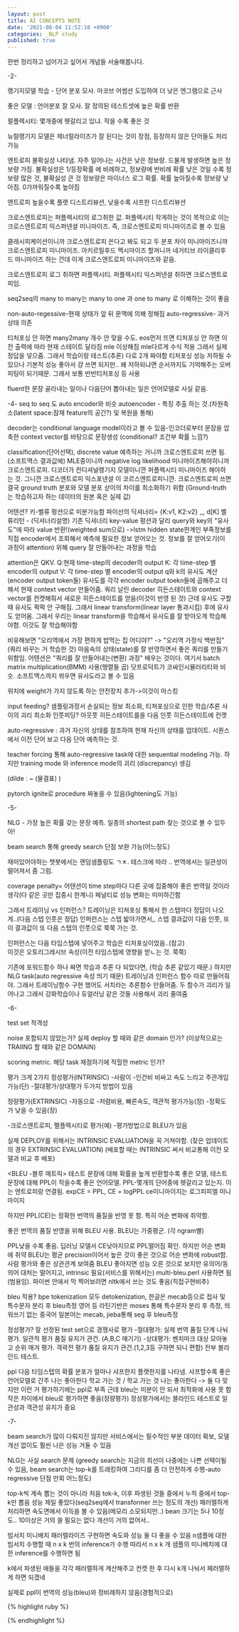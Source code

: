 ```yaml
---
layout: post
title: AI CONCEPTS NOTE
date: '2021-08-04 11:52:10 +0900'
categories: _NLP study
published: true
---
```



한번 정리하고 넘어가고 싶어서 개념들 서술해봅니다.



-2-

랭기지모델 학습 - 단어 분포 모사. 마코브 어썸션 도입하여 더 낮은 엔그램으로 근사

좋은 모델 : 언어분포 잘 모사. 잘 정의된 테스트셋에 높은 확률 반환

펄플렉시티: 몇개중에 헷갈리고 있냐. 작을 수록 좋은 것

뉴럴랭기지 모델은 제너럴라이즈가 잘 된다는 것이 장점, 등장하지 않은 단어들도 처리 가능

엔트로피 불확실성 나타냄. 자주 일어나는 사건은 낮은 정보량. 드물게 발생하면 높은 정보량 가짐.
불확실성은 1/등장확률 에 비례하고, 정보량에 반비례
확률 낮은 것일 수록 정보량 많은 것, 불확실성 큰 것
정보량은 마이너스 로그 확률. 확률 높아질수록 정보량 낮아짐. 0가까워질수록 높아짐

엔트로피 높을수록 플랫 디스트리뷰션, 낮을수록 샤프한 디스트리뷰션

크로스엔트로피는 퍼플렉시티의 로그취한 값.
퍼플렉시티 작게하는 것이 목적으로 이는 크로스엔트로피 익스퍼넨셜 미니마이즈.
즉, 크로스엔트로피 미니마이즈로 볼 수 있음

클래시피케이션이니까 크로스엔트로피 쓴다고 봐도 되고
두 분포 차이 미니마이즈니까 크로스엔트로피 미니마이즈.
아키르릴후드 맥시마이즈 할꺼니까 네거티브 라이클리후드 마니마이즈 하는 건데 이게 크로스엔트로피 미니마이즈와 같음.

크로스엔트로피 로그 취하면 퍼플렉시티.
퍼플렉시티 익스퍼넨셜 취하면 크로스엔트로피임.

seq2seq의 many to many는 many to one 과 one to many 로 이해하는 것이 좋음

non-auto-regessive-현재 상태가 앞 뒤 문맥에 의해 정해짐
auto-regressive- 과거상태 의존

티처포싱 안 하면 many2many 개수 안 맞을 수도. eos먼저 뜨면
티처포싱 안 하면 이전 출력에 따라 현재 스테이트 달라짐 mle 이상해짐
mle다르게 수식 적용
그래서 실제 정답을 넣으줌. 그래서 학습이랑 테스트(추론) 다로 2개 짜야함
티처포싱 성능 저하될 수 있으나 기본적 성능 좋아서 걍 쓰면 되지만.. 왜 저하되냐면 순서까지도 기억해주는 오버피팅이 되기때문. 그래서 보통 반반티처포싱 등 사용

fluent한 문장 골라내는 일이나 다음단어 뽑아내는 일은 언어모델로 사실 같음.


-4-
seq to seq 도 auto encoder와 비슷
autoencoder - 특징 추출 하는 것.(차원축소(latent space:잠재 feature의 공간?) 및 복원을 통해)

decoder는 conditional language model이라고 볼 수 있음-인코더로부터 문장을 압축한 context vector를 바탕으로 문장생성
(conditional? 조건부 확률 느낌?)

classification(단어선택), discrete value 예측하는 거니까 크로스엔트로피 쓰면 됨. (소프트맥스 결과값에)
MLE중이니까 negative log likelihood 미니마이즈해야히니까 크로스엔트로피.
디코더가 컨디셔널랭기지 모델이니깐 퍼플렉시티 미니마이즈 해야하는 것. 그니깐 크로스엔트로피 익스포넨셜
이 코르스엔트로피니깐. 크로스엔트로피 쓰면 
결국 ground truth 분포와 모델 분포 삳이의 차이를 최소화하기 위함
(Ground-truth는 학습하고자 하는 데이터의 원본 혹은 실제 값)

어텐션?
키-벨류 펑션으로 미분가능함
파이선의 딕셔너리= {K:v1, K2:v2} ,,, d[K] 벨류리턴 - (딕셔너리설명)
기존 딕셔너리 key-value 펑션과 달리 query와 key의 "유사도"에 따라 value 반환!(weighted sum으로)
->lstm hidden state한계인 부족정보를 직접 encoder에서 조회해서 예측에 필요한 정보 얻어오는 것.
정보를 잘 얻어오기(이 과정이 attention) 위해 query 잘 만들어내는 과정을 학습 

attention은 QKV.
Q:현재 time-step의 decoder의 output
K: 각 time-step 별 encoder의 output
V: 각 time-step 별 encoder의 output
q와 k의 유사도 계산(encoder output token들)
유사도를 각각 encoder output toekn들에 곱해주고 더해서 현재 context vector 만들어줌.
쿼리 날린 decoder 히든스테이트와 context vector를 컨캣해줘서 새로운 히든스테이트를 얻음(이것이 반영 된 것)
근데 유사도 구할 때 유사도 팍팍 안 구해짐. 그래서 linear transform(linear layer 통과시킴) 후에 유사도 얻어옴.
그래서 우리는 linear transform을 학습해서 유사도를 잘 받아오게 학습해야함. 이것도 잘 학습해야함

비유해보면 "오리역에서 가장 편하게 밥먹는 집 어디야?" -> "오리역 가정식 백반집"(쿼리 바꾸는 거 학습한 것)
마음속의 상태(state)를 잘 반영하면서 좋은 쿼리를 만들기 위함임.
어텐션은 "쿼리를 잘 만들어내는(변환) 과정" 배우는 것이다. 여기서 batch matrix multiplication(BMM) 사용(행렬들 곱)
닷프로덕트가 코싸인시뮬러리티와 비슷. 소프트맥스까지 쒸우면 유사도라고 볼 수 있음

<PAD> 위치에 weight가 가지 않도록 하는 안전장치 추가->이것이 마스킹


input feeding? 샘플링과정서 손실되는 정보 최소화, 티쳐포싱으로 인한 학습/추론 사이의 괴리 최소화
인풋피딩? 아웃풋 히든스테이트를을 다음 인풋 히든스테이트에 컨캣

auto-regressive : 과거 자신의 상태를 참조하여 현재 자신의 상태를 업데이트. 시퀀스에서 이전 단어 보고
다음 단어 예측하는 것.

teacher forcing 통해 auto-regressive task에 대한 sequential modeling 가능. 하지만 training mode 와 inference mode의 괴리
(discrepancy) 생김

(dilde : ~ (물결표) )

pytorch ignite로 procedure 짜놓을 수 있음(lightening도 가능)

-5-

NLG - 가장 높은 확률 갖는 문장 예측. 일종의 shortest path 찾는 것으로 볼 수 있두아!

beam search 통해 greedy search 단점 	보완 가능(어느정도)

재미있어야하는 챗봇에서는 랜덤샘플링도 ㄱㅊ. 테스크에 따라 .. 번역에서는 일관성이 떨어져서 좀 그럼.

coverage penalty= 어텐션이 time step마다 다른 곳에 집중해야 좋은 번역일 것이라 생각(다 같은 곳만 집중시 한계니)
페널티로 성능 변화는 미미하긴함


그래서 트레이닝 vs 인퍼런스?
트레이닝은 티쳐포싱 통해서 한 스텝마다 정답이 나오게..(다음 스텝 인풋은 정답)
인퍼런스는 스텝 밟아가면서,, 스텝 결과값이 다음 인풋, 또 이 결과값이 또 다음 스텝의 인풋으로 쭉쭉 가는 것.

인퍼런스는 다음 타임스텝에 넣어주고 학습은 티처포싱이었음..(참고)	
이것은 오토리그레시브 속성(이전 타임스텝에 영향을 받ㄴ는 것. 쭉쭉)

기존에 포워드함수 하나 짜면 학습과 추론 다 되었다면, (학습 추론 같았기 때문.)
하지만 NLG task(auto regressive 속성 띄기 때문) 트레이닝과 인퍼런스 함수 따로 만들어줘야.
그래서 트레이닝함수 구현 했어도 서치라는 추론함수 만들어줌. 두 함수가 괴리가 일어나고
그래서 강화학습이나 듀얼러닝 같은 것들 사용해서 괴리 줄여줌

-6-
  
test set 적격성

noise 포함되지 않았는가?
실제 deploy 할 때와 같은 domain 인가? (이상적으로는 TRAIING 할 때와 같은 DOMAIN)

scoring metric. 해당 task 채점하기에 적헐한 metric 인가?


평가 크게 2가지
정성평가(INTRINSIC) 
-사람이
-인건비 비싸고 속도 느리고 주관개입가능(단)
-절대평가/상대평가 두가지 방법이 있음

정량평가(EXTRINSIC)
-자동으로
-저렴비용, 빠른속도, 객관적 평가가능(장)
-정확도가 낮을 수 있음(장)

-크로스엔트로피, 펠플렉시티로 평가(예)
-평가방법으로 BLEU가 있음

실제 DEPLOY를 위해서는 INTRINSIC EVALUATION을 꼭 거쳐야함.
(잦은 업데이트의 경우 EXTRINSIC EVALUATION) 
(배포할 때는 INTRINSIC 써서 비교통해 이전 모델과 비교 후 배포)


<BLEU -블루 매트릭>
테스트 문장에 대해 확률을 높게 반환할수록 좋은 모델, 테스트문장에 대해 PPL이 작을수록 좋은 언어모델.
PPL-몇개의 단어중에 헷갈리고 있는지. 이는 엔트로피랑 연결됨.
expCE = PPL, CE = logPPL ce미니마이지는 로그피피엘 미니마이지

하지만 PPL(CE)는 정확한 번역의 품질을 반영 못 함. 특히 어순 변화에 취약함. 

좋은 번역의 품질 반영을 위해 BLEU 사용.
BLEU는 가중평군. (각 ngram별)

PPL낮을 수록 좋음. 딥러닝 모델서 CE낮아지므로 PPL떨어짐 확인. 하지만 어순 변화에 취약
BLEU는 평균 precision이어서 높은 것이 좋은 것으로 어순 변화에 robust함. 사람 평가와 좋은 상관관계 보여줌
BLEU 좋아지면 성능 오른 것으로 보지만 유의어/동의어 대처는 떨어지고, intrinsic 필요(서비스를 위해서는)
multi-bleu.perl 사용하면 됨(범용임). 파이썬 안에서 막 찍어보려면 nltk에서 쓰는 것도 좋음(직접구현비추)

bleu 적용?  bpe tokenization 모두 detokenization, 한글은 mecab등으로 접사 및 특수문자 분리 후 bleu측정
영어 등 라틴기반은 moses 통해 특수문자 분리 후 측정, 띄워쓰기 없는 중국어 일본어는 mecab, jieba통해
seg 후 bleu측정


정성평가? 잘 선정된 test set으로 경쟁사로 평가
-절대평가: 실제 번역 품질 단계 나눠 평가. 일관적 평가 품질 유지가 관건. (A,B,C 매기기)
-상대평가: 벤치마크 대상 모아놓고 순위 매겨 평가. 객곽전 평가 품질 유지가 관건.(1,2,3등 구하면 되니 편함)
전부 블라인드 테스트.


ppl 다음 타임스텝의 확률 분포가 얼마나 샤프한지 플랫한지를 나타냄. 샤프할수록 좋은 언어모델로 간주
나는 좋아한다 학교 가는 것 / 학교 가는 것 나는 좋아한다 -> 둘 다 맞지만 이런 거 평가하기에는 ppl로 부족
근데 bleu는 미분이 안 되서 최적화에 사용 못 함
작은 차이에서 bleu로 평가하면 좋음(정량평가)
정성평가에서는 블라인드 테스트로 일관성과 객관성 유지가 중요

-7-
  
beam search가 많이 다뤄지진 않지만 서비스에서는 필수적인 부분
데이터 확보, 모델 개선 없이도 훨씬 나은 성능 거둘 수 있음

NLG는 사실 search 문제
(greedy search는 지금의 최선이 나중에는 나쁜 선택이될 수 있음, 
beam search는 top-k를 트래킹하여 그리디를 좀 더 안전하게 수행-auto regressive 단점 만회 어느정도)

top-k씩 계속 뽑는 것이 아니라
처음 tok-k, 이후 파생된 것들 중에서 누적 중에서 top-k만 뽑음
성능 제일 좋았다(seq2seq에서 transformer 쓰는 정도의 개선)
패러렐하게 처리하면 속도면에서 이득을 볼 수 있음(메모리 소모되지만..)
bean 크기는 5나 10정도.. 10이상은 거의 쓸 필요는 없다 개선이 거의 없어서..

빔서치 미니배치 패러렐라이즈 구현하면 속도와 성능 둘 다 좋을 수 있음
n샘플에 대한 빔서치 수행할 때 n x k 번의 inference가 수행
따라서 n x k 개 샘플의 미니배치에 대한 inference를 수행하면 됨

k에서 파생된 애들을 각각 패러렐하게 계산해주고 컨캣 한 후 다시 k개 나눠서 페러렐하게 하면 되겠네

실제로 ppl이 번역의 성능(bleu)와 정비례하지 않음(경험적으로)


{% highlight ruby %}

{% endhighlight %}
